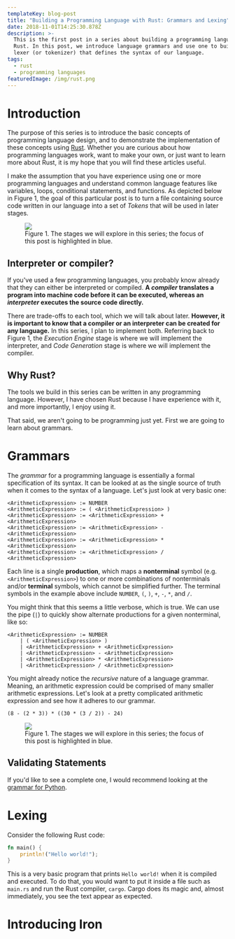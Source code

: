 ```yaml
---
templateKey: blog-post
title: "Building a Programming Language with Rust: Grammars and Lexing"
date: 2018-11-01T14:25:30.878Z
description: >-
  This is the first post in a series about building a programming language with
  Rust. In this post, we introduce language grammars and use one to build a
  lexer (or tokenizer) that defines the syntax of our language.
tags:
  - rust
  - programming languages
featuredImage: /img/rust.png
---
```


# Introduction

The purpose of this series is to introduce the basic concepts of programming language design, and to demonstrate 
the implementation of these concepts using [Rust](https://www.rust-lang.org/). Whether you are curious about how programming languages work, 
want to make your own, or just want to learn more about Rust, it is my hope that you will find these articles useful.

I make the assumption that you have experience using one or more programming languages and understand common
language features like variables, loops, conditional statements, and functions. As depicted below in Figure 1, 
the goal of this particular post is to turn a file containing source code written in our language into a set of 
*Tokens* that will be used in later stages.

<figure>
    <img class="post-image" src="/img/compiler.svg" />
    <figcaption>Figure 1. The stages we will explore in this series; the focus of this post is highlighted in blue.</figcaption>
</figure>

## Interpreter or compiler?

If you've used a few programming languages, you probably know already that they can either be interpreted or compiled.
**A *compiler* translates a program into machine code before it can be executed, whereas an *interpreter* executes the
source code directly.**

There are trade-offs to each tool, which we will talk about later. **However, it is important to know that a compiler 
or an interpreter can be created for any language.** In this series, I plan to implement both. Referring back to 
Figure 1, the *Execution Engine* stage is where we will implement the interpreter, and *Code Generation* stage 
is where we will implement the compiler.

## Why Rust?

The tools we build in this series can be written in any programming language. However, I have chosen Rust because I have
experience with it, and more importantly, I enjoy using it.

That said, we aren't going to be programming just yet. First we are going to learn about grammars.

# Grammars

The *grammar* for a programming language is essentially a formal specification of its syntax. It can be looked at as 
the single source of truth when it comes to the syntax of a language. Let's just look at very basic one:

```
<ArithmeticExpression> := NUMBER
<ArithmeticExpression> := ( <ArithmeticExpression> )
<ArithmeticExpression> := <ArithmeticExpression> + <ArithmeticExpression>
<ArithmeticExpression> := <ArithmeticExpression> - <ArithmeticExpression>
<ArithmeticExpression> := <ArithmeticExpression> * <ArithmeticExpression>
<ArithmeticExpression> := <ArithmeticExpression> / <ArithmeticExpression>
```

Each line is a single **production**, which maps a **nonterminal** symbol (e.g. `<ArithmeticExpression>`) 
to one or more combinations of nonterminals and/or **terminal** symbols, which cannot be simplified further. The terminal 
symbols in the example above include `NUMBER`, `(`, `)`, `+`, `-`, `*`, and `/`. 

You might think that this seems a little verbose, which is true. We can use the pipe (`|`) to quickly show alternate
productions for a given nonterminal, like so:

```
<ArithmeticExpression> := NUMBER
    | ( <ArithmeticExpression> )
    | <ArithmeticExpression> + <ArithmeticExpression>
    | <ArithmeticExpression> - <ArithmeticExpression>
    | <ArithmeticExpression> * <ArithmeticExpression>
    | <ArithmeticExpression> / <ArithmeticExpression>
```

You might already notice the *recursive* nature of a language grammar. Meaning, an arithmetic expression could 
be comprised of many smaller arithmetic expressions. Let's look at a pretty complicated arithmetic expression and
see how it adheres to our grammar.

```
(8 - (2 * 3)) * ((30 * (3 / 2)) - 24)
```

<figure>
    <img class="post-image" src="/img/expr.svg" />
    <figcaption>Figure 1. The stages we will explore in this series; the focus of this post is highlighted in blue.</figcaption>
</figure>

## Validating Statements

If you'd like to see a complete one, I would recommend looking at the [grammar for Python](https://docs.python.org/3/reference/grammar.html).

# Lexing

Consider the following Rust code:

```rust
fn main() {
    println!("Hello world!");
}
```

This is a very basic program that prints `Hello world!` when it is compiled and executed. To do that,
you would want to put it inside a file such as `main.rs` and run the Rust compiler, `cargo`. Cargo
does its magic and, almost immediately, you see the text appear as expected.

# Introducing Iron